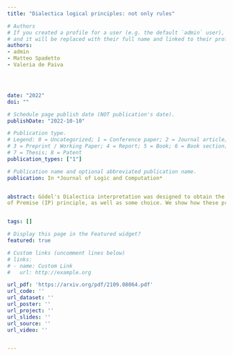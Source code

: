 ```yaml
---
title: "Dialectica logical principles: not only rules"

# Authors
# If you created a profile for a user (e.g. the default `admin` user), write the username (folder name) here 
# and it will be replaced with their full name and linked to their profile.
authors:
- admin
- Matteo Spadetto
- Valeria de Paiva




date: "2022"
doi: ""

# Schedule page publish date (NOT publication's date).
publishDate: "2022-10-10"

# Publication type.
# Legend: 0 = Uncategorized; 1 = Conference paper; 2 = Journal article;
# 3 = Preprint / Working Paper; 4 = Report; 5 = Book; 6 = Book section;
# 7 = Thesis; 8 = Patent
publication_types: ["1"]

# Publication name and optional abbreviated publication name.
publication: In *Journal of Logic and Computation*


abstract: Gödel's Dialectica interpretation was designed to obtain the consistency of Peano arithmetic via a proof of consistency of Heyting arithmetic and couble negation. In recent years, proof theoretic transformations (so-called proof interpretations) based on Gödel's Dialectica interpretation have been used systematically to extract new content from proofs and so the interpretation has found relevant applications in several areas of mathematics and computer science. Following our previous work on Gödel fibrations, we present a (hyper)doctrine characterisation of the Dialectica which corresponds exactly to the logical description of the interpretation. To show that, we derive the soundness of the interpretation of the implication connective, as expounded on by Spector and Troelstra, in the categorical model. This requires extra logical principles, going beyond intuitionistic logic, namely Markov Principle (MP) and the Independence
of Premise (IP) principle, as well as some choice. We show how these principles are satisfied in the categorical setting, establishing a tight (internal language) correspondence between the logical system and the categorical framework. We make sure that this tight correspondence extends to the use of the principles above, instead of the weaker rules we had proved earlier on. This tight correspondence should come handy not only when discussing the traditional applications of the Dialectica but also when dealing with newer uses in modelling games or concurrency theory. 


tags: []

# Display this page in the Featured widget?
featured: true

# Custom links (uncomment lines below)
# links:
# - name: Custom Link
#   url: http://example.org

url_pdf: 'https://arxiv.org/pdf/2109.08064.pdf'
url_code: ''
url_dataset: ''
url_poster: ''
url_project: ''
url_slides: ''
url_source: ''
url_video: ''


---
```



